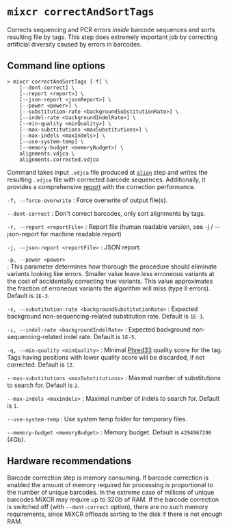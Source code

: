# `mixcr correctAndSortTags`

Corrects sequencing and PCR errors _inside_ barcode sequences and sorts resulting file by tags. This step does extremely important job by correcting artificial diversity caused by errors in barcodes.

## Command line options

```
> mixcr correctAndSortTags [-f] \
    [--dont-correct] \
    [--report <report>] \
    [--json-report <jsonReport>] \
    [--power <power>] \
    [--substitution-rate <backgroundSubstitutionRate>] \
    [--indel-rate <backgroundIndelRate>] \
    [--min-quality <minQuality>] \
    [--max-substitutions <maxSubstitutions>] \
    [--max-indels <maxIndels>] \
    [--use-system-temp] \
    [--memory-budget <memoryBudget>] \
    alignments.vdjca \
    alignments.corrected.vdjca
```
Command takes input `.vdjca` file produced at [`align`](mixcr-align.md) step and writes the resulting `.vdjca` file with corrected barcode sequences. Additionally, it provides a comprehensive [report](report-correctAndSortTags.md) with the correction performance.   

`-f, --force-overwrite`
: Force overwrite of output file(s).

`--dont-correct`
: Don't correct barcodes, only sort alignments by tags.

`-r, --report <reportFile>`
: Report file (human readable version, see -j / --json-report for machine readable report)

`-j, --json-report <reportFile>`
: JSON report.

`-p, --power <power>`      
: This parameter determines how thorough the procedure should eliminate variants looking like errors. Smaller value leave less erroneous variants at the cost of accidentally correcting true variants. This value approximates the fraction of erroneous variants the algorithm will miss (type II errors). Default is `1E-3`.

`-s, --substitution-rate <backgroundSubstitutionRate>`
: Expected background non-sequencing-related substitution rate. Default is `1E-3`.

`-i, --indel-rate <backgroundIndelRate>`
: Expected background non-sequencing-related indel rate. Default is `1E-5`.

`-q, --min-quality <minQuality>`
: Minimal [Phred33](https://en.wikipedia.org/wiki/Phred_quality_score) quality score for the tag. Tags having positions with lower quality score will be discarded, if not corrected. Default is `12`.

`--max-substitutions <maxSubstitutions>`
: Maximal number of substitutions to search for. Default is `2`.

`--max-indels <maxIndels>`
: Maximal number of indels to search for. Default is `1`.

`--use-system-temp`
: Use system temp folder for temporary files.

`--memory-budget <memoryBudget>`
: Memory budget. Default is `4294967296` (4Gb).


## Hardware recommendations

Barcode correction step is memory consuming. If barcode correction is enabled the amount of memory required for processing is proportional to the number of unique barcodes. In the extreme case of millions of unique barcodes MiXCR may require up to 32Gb of RAM. If the barcode correction is switched off (with `--dont-correct` option), there are no such memory requirements, since MiXCR offloads sorting to the disk if there is not enough RAM.